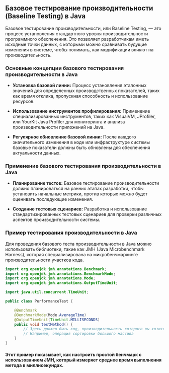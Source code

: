 ## Базовое тестирование производительности (Baseline Testing) в Java

Базовое тестирование производительности, или Baseline Testing, — это процесс установления стандартного уровня производительности программного обеспечения. Это позволяет разработчикам иметь исходные точки данных, с которыми можно сравнивать будущие изменения в системе, чтобы понимать, как модификации влияют на производительность.

### Основные концепции базового тестирования производительности в Java

- **Установка базовой линии:** Процесс установления эталонных значений для определенных производственных показателей, таких как время отклика, пропускная способность и использование ресурсов.

- **Использование инструментов профилирования:** Применение специализированных инструментов, таких как VisualVM, JProfiler, или YourKit Java Profiler для мониторинга и анализа производительности приложений на Java.

- **Регулярное обновление базовой линии:** После каждого значительного изменения в коде или инфраструктуре системы базовые показатели должны быть обновлены для обеспечения актуальности данных.

### Применение базового тестирования производительности в Java

- **Планирование тестов:** Базовое тестирование производительности должно планироваться на ранних этапах разработки, чтобы установить начальные метрики, против которых можно будет оценивать последующие изменения.

- **Создание тестовых сценариев:** Разработка и использование стандартизированных тестовых сценариев для проверки различных аспектов производительности системы.

### Пример тестирования производительности в Java

Для проведения базового теста производительности в Java можно использовать библиотеки, такие как JMH (Java Microbenchmark Harness), которая специализирована на микробенчмаркинге производительности участков кода.

```java
import org.openjdk.jmh.annotations.Benchmark;
import org.openjdk.jmh.annotations.BenchmarkMode;
import org.openjdk.jmh.annotations.Mode;
import org.openjdk.jmh.annotations.OutputTimeUnit;

import java.util.concurrent.TimeUnit;

public class PerformanceTest {

    @Benchmark
    @BenchmarkMode(Mode.AverageTime)
    @OutputTimeUnit(TimeUnit.MILLISECONDS)
    public void testMethod() {
        // Здесь должен быть код, производительность которого вы хотите измерить
        // Например, операция сортировки большого массива
    }
}
```
#### Этот пример показывает, как настроить простой бенчмарк с использованием JMH, который измеряет среднее время выполнения метода в миллисекундах.

